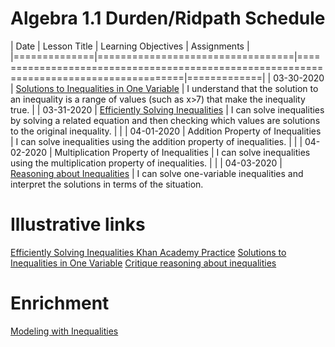 # Algebra 1.1 Durden/Ridpath Schedule

| Date         | Lesson Title                     | Learning Objectives                                                                    | Assignments |
|==============|==================================|========================================================================================|=============|
| 03-30-2020   | [Solutions to Inequalities in One Variable] | I understand that the solution to an inequality is a range of values (such as x>7) that make the inequality true. | 
| 03-31-2020   | [Efficiently Solving Inequalities] | I can solve inequalities by solving a related equation and then checking which values are solutions to the original inequality. | |
| 04-01-2020   | Addition Property of Inequalities | I can solve inequalities using the addition property of inequalities. | |
| 04-02-2020   | Multiplication Property of Inequalities | I can solve inequalities using the multiplication property of inequalities. | |
| 04-03-2020   | [Reasoning about Inequalities]     | I can solve one-variable inequalities and interpret the solutions in terms of the situation.

[Efficiently Solving Inequalities]: ../slides/?deck=EfficientlySolvingInequalities
[Solutions to Inequalities in One Variable]: ../slides/?deck=SolutionsToInequalitiesInOneVariable
[Reasoning about Inequalities]: ../slides/?deck=ReasoningAboutInequalities

# Illustrative links
[Efficiently Solving Inequalities Khan Academy Practice](https://www.khanacademy.org/math/7th-grade-illustrative-math/unit-6-expressions-equations-and-inequalities/lesson-15-efficiently-solving-inequalities/e/one_step_inequalities?modal=1)
[Solutions to Inequalities in One Variable](https://im.kendallhunt.com/HS/teachers/1/2/19/preparation.html)
[Critique reasoning about inequalities](https://tasks.illustrativemathematics.org/content-standards/tasks/807)

# Enrichment
[Modeling with Inequalities](https://curriculum.illustrativemathematics.org/MS/teachers/2/6/17/index.html)
